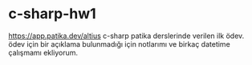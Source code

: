 # c-sharp-hw1
https://app.patika.dev/altius
c-sharp patika derslerinde verilen ilk ödev. ödev için bir açıklama bulunmadığı için notlarımı ve birkaç datetime çalışmamı ekliyorum.
